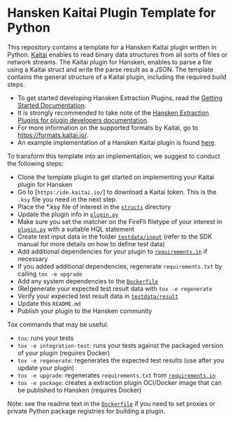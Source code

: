 # Hansken Kaitai Plugin Template for Python

This repository contains a template for a Hansken Kaitai plugin written in Python. [Kaitai](https://kaitai.io/) enables to read binary data structures from all sorts of files or network streams.
The Kaitai plugin for Hansken, enables to parse a file using a Kaitai struct and write the parse result as a JSON. The template contains the general structure of a Kaitai plugin, including the required build steps.

- To get started developing Hansken Extraction Plugins, read the [Getting Started Documentation](https://netherlandsforensicinstitute.github.io/hansken-extraction-plugin-sdk-documentation/latest/dev/python/getting_started.html).
- It is strongly recommended to take note of the [Hansken Extraction Plugins for plugin developers documentation](https://netherlandsforensicinstitute.github.io/hansken-extraction-plugin-sdk-documentation/latest/).
- For more information on the supported formats by Kaitai, go to https://formats.kaitai.io/. 
- An example implementation of a Hansken Kaitai plugin is found [here](https://github.com/NetherlandsForensicInstitute/hansken-extraction-plugin-sdk-examples/tree/main/python/appledoublekaitai).

To transform this template into an implementation, we suggest to conduct the following steps:
* Clone the template plugin to get started on implementing your Kaitai plugin for Hansken
* Go to [`https:/ide.kaitai.io/`] to download a Kaitai token. This is the ```.ksy``` file you need in the next step.
* Place the *.ksy file of interest in the [`structs`](structs) directory
* Update the plugin info in [`plugin.py`](plugin.py)
* Make sure you set the matcher on the FireFli filetype of your interest in [`plugin.py`](plugin.py) with a suitable HQL statement
* Create test input data in the folder [`testdata/input`](testdata/input)
  (refer to the SDK manual for more details on how to define test data)
* Add additional dependencies for your plugin to [`requirements.in`](requirements.in) if necessary 
* If you added additional dependencies, regenerate `requirements.txt` by calling `tox -e upgrade`
* Add any system dependencies to the [`Dockerfile`](Dockerfile)
* (Re)generate your expected test result data with `tox -e regenerate`
* Verify your expected test result data in [`testdata/result`](testdata/result)
* Update this `README.md`
* Publish your plugin to the Hansken community

Tox commands that may be useful:
* `tox`: runs your tests
* `tox -e integration-test`: runs your tests against the packaged version of your plugin (requires Docker)
* `tox -e regenerate`: regenerates the expected test results (use after you update your plugin)
* `tox -e upgrade`: regenerates `requirements.txt` from [`requirements.in`](requirements.in)
* `tox -e package`: creates a extraction plugin OCI/Docker image that can be published to Hansken (requires Docker)

Note: see the readme text in the [`Dockerfile`](Dockerfile) if you need to set proxies or private Python package registries for building a plugin.

